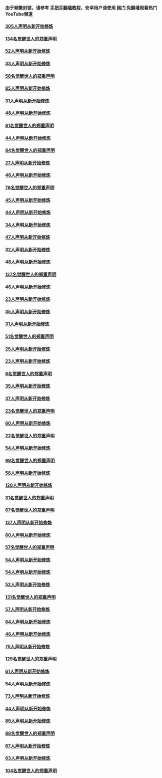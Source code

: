 #### 由于频繁封锁，请参考 [手把手翻墙教程](https://github.com/gfw-breaker/guides/wiki/)，安卓用户请使用 [网门](https://github.com/gfw-breaker/nogfw/blob/master/dl.md?t=03221600) 免翻墙观看热门YouTube频道 

#### [305人声明从新开始修炼](../pages/91/422153.md?t=03221600) 

#### [134名觉醒世人的郑重声明](../pages/91/422152.md?t=03221600) 

#### [52人声明从新开始修炼](../pages/91/421846.md?t=03221600) 

#### [33人声明从新开始修炼](../pages/91/421804.md?t=03221600) 

#### [58名觉醒世人的郑重声明](../pages/91/421845.md?t=03221600) 

#### [85人声明从新开始修炼](../pages/91/421769.md?t=03221600) 

#### [31人声明从新开始修炼](../pages/91/421763.md?t=03221600) 

#### [48人声明从新开始修炼](../pages/91/421605.md?t=03221600) 

#### [81名觉醒世人的郑重声明](../pages/91/421656.md?t=03221600) 

#### [44人声明从新开始修炼](../pages/91/421544.md?t=03221600) 

#### [84名觉醒世人的郑重声明](../pages/91/421543.md?t=03221600) 

#### [27人声明从新开始修炼](../pages/91/421465.md?t=03221600) 

#### [46人声明从新开始修炼](../pages/91/421454.md?t=03221600) 

#### [76名觉醒世人的郑重声明](../pages/91/421453.md?t=03221600) 

#### [45人声明从新开始修炼](../pages/91/421452.md?t=03221600) 

#### [44人声明从新开始修炼](../pages/91/421422.md?t=03221600) 

#### [34人声明从新开始修炼](../pages/91/421322.md?t=03221600) 

#### [47人声明从新开始修炼](../pages/91/421264.md?t=03221600) 

#### [32人声明从新开始修炼](../pages/91/421225.md?t=03221600) 

#### [48人声明从新开始修炼](../pages/91/421202.md?t=03221600) 

#### [127名觉醒世人的郑重声明](../pages/91/421224.md?t=03221600) 

#### [46人声明从新开始修炼](../pages/91/421203.md?t=03221600) 

#### [23人声明从新开始修炼](../pages/91/421138.md?t=03221600) 

#### [35人声明从新开始修炼](../pages/91/421122.md?t=03221600) 

#### [31人声明从新开始修炼](../pages/91/421081.md?t=03221600) 

#### [51名觉醒世人的郑重声明](../pages/91/421080.md?t=03221600) 

#### [25人声明从新开始修炼](../pages/91/421020.md?t=03221600) 

#### [23人声明从新开始修炼](../pages/91/420884.md?t=03221600) 

#### [8名觉醒世人的郑重声明](../pages/91/420883.md?t=03221600) 

#### [35人声明从新开始修炼](../pages/91/420809.md?t=03221600) 

#### [37人声明从新开始修炼](../pages/91/420766.md?t=03221600) 

#### [23名觉醒世人的郑重声明](../pages/91/420765.md?t=03221600) 

#### [60人声明从新开始修炼](../pages/91/420727.md?t=03221600) 

#### [22名觉醒世人的郑重声明](../pages/91/420726.md?t=03221600) 

#### [54人声明从新开始修炼](../pages/91/420529.md?t=03221600) 

#### [99名觉醒世人的郑重声明](../pages/91/420528.md?t=03221600) 

#### [58人声明从新开始修炼](../pages/91/420198.md?t=03221600) 

#### [120人声明从新开始修炼](../pages/91/420141.md?t=03221600) 

#### [31名觉醒世人的郑重声明](../pages/91/420197.md?t=03221600) 

#### [67名觉醒世人的郑重声明](../pages/91/420140.md?t=03221600) 

#### [127人声明从新开始修炼](../pages/91/420082.md?t=03221600) 

#### [60人声明从新开始修炼](../pages/91/420081.md?t=03221600) 

#### [57名觉醒世人的郑重声明](../pages/91/420080.md?t=03221600) 

#### [54人声明从新开始修炼](../pages/91/419533.md?t=03221600) 

#### [54人声明从新开始修炼](../pages/91/419532.md?t=03221600) 

#### [52人声明从新开始修炼](../pages/91/419531.md?t=03221600) 

#### [131名觉醒世人的郑重声明](../pages/91/419530.md?t=03221600) 

#### [57人声明从新开始修炼](../pages/91/419430.md?t=03221600) 

#### [64人声明从新开始修炼](../pages/91/419429.md?t=03221600) 

#### [46人声明从新开始修炼](../pages/91/419428.md?t=03221600) 

#### [75人声明从新开始修炼](../pages/91/419427.md?t=03221600) 

#### [129名觉醒世人的郑重声明](../pages/91/419426.md?t=03221600) 

#### [61人声明从新开始修炼](../pages/91/419198.md?t=03221600) 

#### [54人声明从新开始修炼](../pages/91/419197.md?t=03221600) 

#### [73人声明从新开始修炼](../pages/91/419196.md?t=03221600) 

#### [44人声明从新开始修炼](../pages/91/419075.md?t=03221600) 

#### [89人声明从新开始修炼](../pages/91/419074.md?t=03221600) 

#### [88名觉醒世人的郑重声明](../pages/91/419195.md?t=03221600) 

#### [67人声明从新开始修炼](../pages/91/419073.md?t=03221600) 

#### [63人声明从新开始修炼](../pages/91/419072.md?t=03221600) 

#### [104名觉醒世人的郑重声明](../pages/91/419071.md?t=03221600) 

